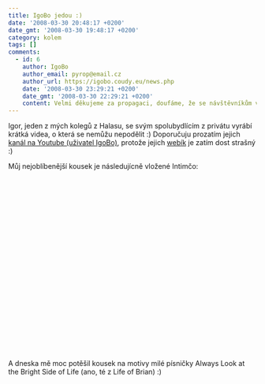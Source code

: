 ```yaml
---
title: IgoBo jedou :)
date: '2008-03-30 20:48:17 +0200'
date_gmt: '2008-03-30 19:48:17 +0200'
category: kolem
tags: []
comments:
  - id: 6
    author: IgoBo
    author_email: pyrop@email.cz
    author_url: https://igobo.coudy.eu/news.php
    date: '2008-03-30 23:29:21 +0200'
    date_gmt: '2008-03-30 22:29:21 +0200'
    content: Velmi děkujeme za propagaci, doufáme, že se návštěvníkům videjka budou líbat:)
---
```

<p>Igor, jeden z mých kolegů z Halasu, se svým spolubydlícím z privátu vyrábí krátká videa, o která se nemůžu nepodělit :) Doporučuju prozatím jejich <a href="https://www.youtube.com/user/IgoBo">kanál na Youtube (uživatel IgoBo)</a>, protože jejich <a href="https://igobo.coudy.eu/">webík</a> je zatím dost strašný :)</p>
<p>Můj nejoblíbenější kousek je následujícně vložené Intimčo:</p>
<p><object width="425" height="355"><param name="movie" value="https://www.youtube.com/v/NNjYJ4Y6vh8&hl=en"></param><param name="wmode" value="transparent"></param><embed src="https://www.youtube.com/v/NNjYJ4Y6vh8&hl=en" type="application/x-shockwave-flash" wmode="transparent" width="425" height="355"></embed></object></p>
<p>A dneska mě moc potěšil kousek na motivy milé písničky Always Look at the Bright Side of Life (ano, té z Life of Brian) :)</p>
<p><object width="425" height="355"><param name="movie" value="https://www.youtube.com/v/yq9HCdYQzEs&hl=en"></param><param name="wmode" value="transparent"></param><embed src="https://www.youtube.com/v/yq9HCdYQzEs&hl=en" type="application/x-shockwave-flash" wmode="transparent" width="425" height="355"></embed></object></p>
